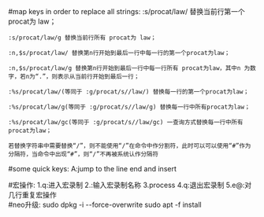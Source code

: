 #map keys in order to replace all strings:
    :s/procat/law/ 替换当前行第一个 procat为 law；

    :s/procat/law/g 替换当前行所有 procat为 law；

    :n,$s/procat/law/ 替换第n行开始到最后一行中每一行的第一个procat为law；

    :n,$s/procat/law/g 替换第n行开始到最后一行中每一行所有 procat为law，其中n 为数字，若n为“.”，则表示从当前行开始到最后一行；

    :%s/procat/law/(等同于 :g/procat/s//law/) 替换每一行的第一个procat为law；

    :%s/procat/law/g(等同于 :g/procat/s//law/g) 替换每一行中所有procat为law；

    :%s/procat/law/gc(等同于 :g/procat/s//law/gc) 一查询方式替换每一行中所有procat为law；

    若替换字符串中需要替换“/”，则不能使用“/”在命令中作分割符，此时可以可以使用“#”作为分隔符，当命令中出现“#”，则“/”不再被系统认作分隔符

#some quick keys:
    <normal>A:jump to the line end and insert

#宏操作:
    1.<normal>q:进入宏录制
    2.<normal><name>:输入宏录制名称
    3.process
    4.<normal>q:退出宏录制
    5.<normal>e<num>@<name>:对几行重复宏操作    
#neo升级:
   sudo dpkg -i --force-overwrite <deb file>
   sudo apt -f install <deb file>
